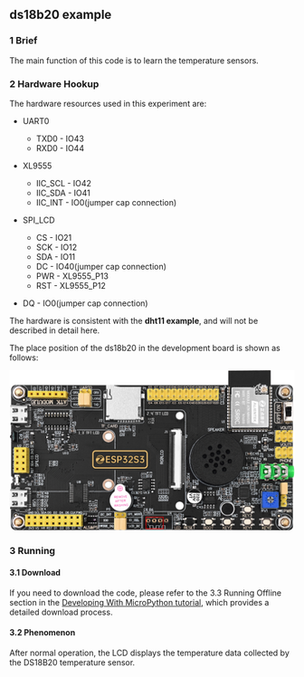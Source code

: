## ds18b20 example

### 1 Brief

The main function of this code is to learn the temperature sensors.

### 2 Hardware Hookup

The hardware resources used in this experiment are:

- UART0

  - TXD0 - IO43
  - RXD0 - IO44
- XL9555
  - IIC_SCL - IO42
  - IIC_SDA - IO41
  - IIC_INT - IO0(jumper cap connection)
- SPI_LCD
  - CS - IO21
  - SCK - IO12
  - SDA - IO11
  - DC - IO40(jumper cap connection)
  - PWR - XL9555_P13
  - RST - XL9555_P12
- DQ - IO0(jumper cap connection)

The hardware is consistent with the **dht11 example**, and will not be described in detail here.

The place position of the ds18b20 in the development board is shown as follows:

![](../../../../1_docs/3_figures/examples/one_wire/ds18b20_position.png)

### 3 Running

#### 3.1 Download

If you need to download the code, please refer to the 3.3 Running Offline section in the [Developing With MicroPython tutorial](../../../../1_docs/Developing_With_MicroPython.md), which provides a detailed download process.

#### 3.2 Phenomenon

After normal operation, the LCD displays the temperature data collected by the DS18B20 temperature sensor.

![]()